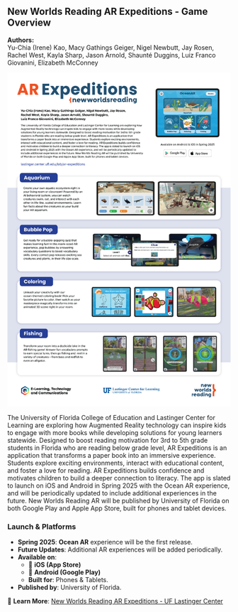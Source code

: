 ## New Worlds Reading AR Expeditions - Game Overview

**Authors:**  
Yu-Chia (Irene) Kao, Macy Gathings Geiger, Nigel Newbutt, Jay Rosen, Rachel West, Kayla Sharp, Jason Arnold, Shaunté Duggins, Luiz Franco Giovanini, Elizabeth McConney  

![Game Overview Poster](https://github.com/UF-College-of-Education/UF-AI-Summit-New-Worlds-Reading-AR-Expeditions-Game-Overview/blob/main/AI%20Summit%20Poster%202%20-%20New%20Worlds%20Reading%20AR%20Poster%20-%2024%20x%2036.png?raw=true)

The University of Florida College of Education and Lastinger Center for Learning are exploring how Augmented Reality technology can inspire kids to engage with more books while developing solutions for young learners statewide. Designed to boost reading motivation for 3rd to 5th grade students in Florida who are reading below grade level, AR Expeditions is an application that transforms a paper book into an immersive experience. Students explore exciting environments, interact with educational content, and foster a love for reading. AR Expeditions builds confidence and motivates children to build a deeper connection to literacy. The app is slated to launch on iOS and Android in Spring 2025 with the Ocean AR experience, and will be periodically updated to include additional experiences in the future. New Worlds Reading AR will be published by University of Florida on both Google Play and Apple App Store, built for phones and tablet devices.

### **Launch & Platforms**  
- **Spring 2025**: **Ocean AR** experience will be the first release.  
- **Future Updates**: Additional AR experiences will be added periodically.  
- **Available on**:  
  - 📱 **iOS (App Store)**  
  - 📱 **Android (Google Play)**  
  - **Built for**: Phones & Tablets.  
- **Published by**: University of Florida.  

🔗 **Learn More**: [New Worlds Reading AR Expeditions - UF Lastinger Center](https://lastinger.center.ufl.edu/lab/ar-expeditions)  
